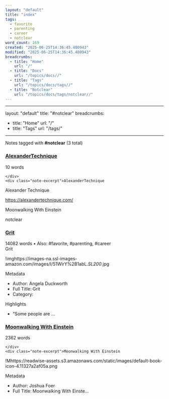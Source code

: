 ```yaml
---
layout: "default"
title: "index"
tags:
  - favorite
  - parenting
  - career
  - notclear
word_count: 169
created: "2025-06-25T14:36:45.480943"
modified: "2025-06-25T14:36:45.480943"
breadcrumbs:
  - title: "Home"
    url: "/"
  - title: "Docs"
    url: "/topics/docs//"
  - title: "Tags"
    url: "/topics/docs/tags//"
  - title: "Notclear"
    url: "/topics/docs/tags/notclear//"
---
```

---
layout: "default"
title: "#notclear"
breadcrumbs:
  - title: "Home"
    url: "/"
  - title: "Tags"
    url: "/tags/"
---
Notes tagged with **#notclear** (3 total)

<div class="note-grid">

<div class="note-card">
    <h3><a href="alexandertechnique/">AlexanderTechnique</a></h3>
    <div class="note-meta">
        10 words
        
    </div>
    <div class="note-excerpt">AlexanderTechnique

Alexander Technique

https://alexandertechnique.com/

Moonwalking With Einstein

notclear</div>
</div>

<div class="note-card">
    <h3><a href="highlights/books/grit/">Grit</a></h3>
    <div class="note-meta">
        14082 words
        • Also: #favorite, #parenting, #career
    </div>
    <div class="note-excerpt">Grit

!imghttps://images-na.ssl-images-amazon.com/images/I/51WirY%2B1abL._SL200_.jpg

 Metadata

- Author: Angela Duckworth
- Full Title: Grit
- Category: 

 Highlights

- “Some people are ...</div>
</div>

<div class="note-card">
    <h3><a href="highlights/books/moonwalking-with-einstein/">Moonwalking With Einstein</a></h3>
    <div class="note-meta">
        2362 words
        
    </div>
    <div class="note-excerpt">Moonwalking With Einstein

!Mhttps://readwise-assets.s3.amazonaws.com/static/images/default-book-icon-4.11327a2af05a.png

 Metadata

- Author: Joshua Foer
- Full Title: Moonwalking With Einste...</div>
</div>
</div>